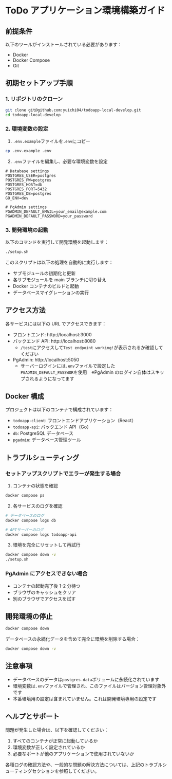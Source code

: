 # ToDo アプリケーション環境構築ガイド

## 前提条件

以下のツールがインストールされている必要があります：

- Docker
- Docker Compose
- Git

## 初期セットアップ手順

### 1. リポジトリのクローン

```bash
git clone git@github.com:yuichi04/todoapp-local-develop.git
cd todoapp-local-develop
```

### 2. 環境変数の設定

1. `.env.example`ファイルを`.env`にコピー

```bash
cp .env.example .env
```

2. `.env`ファイルを編集し、必要な環境変数を設定

```env
# Database settings
POSTGRES_USER=postgres
POSTGRES_PW=postgres
POSTGRES_HOST=db
POSTGRES_PORT=5432
POSTGRES_DB=postgres
GO_ENV=dev

# PgAdmin settings
PGADMIN_DEFAULT_EMAIL=your_email@example.com
PGADMIN_DEFAULT_PASSWORD=your_password
```

### 3. 開発環境の起動

以下のコマンドを実行して開発環境を起動します：

```bash
./setup.sh
```

このスクリプトは以下の処理を自動的に実行します：

- サブモジュールの初期化と更新
- 各サブモジュールを main ブランチに切り替え
- Docker コンテナのビルドと起動
- データベースマイグレーションの実行

## アクセス方法

各サービスには以下の URL でアクセスできます：

- フロントエンド: http://localhost:3000
- バックエンド API: http://localhost:8080
  - `/test`にアクセスして`Test endpoint working!`が表示されるか確認してください 
- PgAdmin: http://localhost:5050
  - サーバーログインには`.env`ファイルで設定した`PGADMIN_DEFAULT_PASSWOR`を使用　※PgAdmin のログイン自体はスキップされるようになってます

## Docker 構成

プロジェクトは以下のコンテナで構成されています：

- `todoapp-client`: フロントエンドアプリケーション（React）
- `todoapp-api`: バックエンド API（Go）
- `db`: PostgreSQL データベース
- `pgadmin`: データベース管理ツール

## トラブルシューティング

### セットアップスクリプトでエラーが発生する場合

1. コンテナの状態を確認

```bash
docker compose ps
```

2. 各サービスのログを確認

```bash
# データベースのログ
docker compose logs db

# APIサーバーのログ
docker compose logs todoapp-api
```

3. 環境を完全にリセットして再試行

```bash
docker compose down -v
./setup.sh
```

### PgAdmin にアクセスできない場合

- コンテナの起動完了後 1-2 分待つ
- ブラウザのキャッシュをクリア
- 別のブラウザでアクセスを試す

## 開発環境の停止

```bash
docker compose down
```

データベースの永続化データを含めて完全に環境を削除する場合：

```bash
docker compose down -v
```

## 注意事項

- データベースのデータは`postgres-data`ボリュームに永続化されています
- 環境変数は`.env`ファイルで管理され、このファイルはバージョン管理対象外です
- 本番環境用の設定は含まれていません。これは開発環境専用の設定です

## ヘルプとサポート

問題が発生した場合は、以下を確認してください：

1. すべてのコンテナが正常に起動しているか
2. 環境変数が正しく設定されているか
3. 必要なポートが他のアプリケーションで使用されていないか

各種ログの確認方法や、一般的な問題の解決方法については、上記のトラブルシューティングセクションを参照してください。

